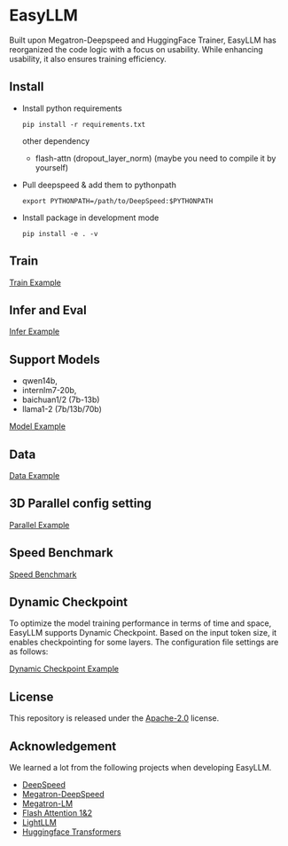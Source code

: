 # EasyLLM

Built upon Megatron-Deepspeed and HuggingFace Trainer, EasyLLM has reorganized the code logic with a focus on usability. While enhancing usability, it also ensures training efficiency.

## Install

  - Install python requirements

    ```shell
    pip install -r requirements.txt
    ```
    other dependency
    * flash-attn (dropout_layer_norm) (maybe you need to compile it by yourself)

  - Pull deepspeed & add them to pythonpath

    ```shell
    export PYTHONPATH=/path/to/DeepSpeed:$PYTHONPATH
    ```

  - Install package in development mode

    ```shell
    pip install -e . -v
    ```


## Train

[Train Example](./docs/train.md)

## Infer and Eval

[Infer Example](./docs/infer.md)

## Support Models
* qwen14b,
* internlm7-20b,
* baichuan1/2 (7b-13b)
* llama1-2 (7b/13b/70b)

[Model Example](./docs/model.md)

## Data

[Data Example](./docs/data.md)

## 3D Parallel config setting

[Parallel Example](docs/parallel.md)

## Speed Benchmark

[Speed Benchmark](docs/benchmark.md)

## Dynamic Checkpoint

To optimize the model training performance in terms of time and space, EasyLLM supports Dynamic Checkpoint. Based on the input token size, it enables checkpointing for some layers. The configuration file settings are as follows:

[Dynamic Checkpoint Example](docs/dc.md)

## License

This repository is released under the [Apache-2.0](LICENSE) license.

## Acknowledgement

We learned a lot from the following projects when developing EasyLLM.
- [DeepSpeed](https://github.com/microsoft/DeepSpeed.git)
- [Megatron-DeepSpeed](https://github.com/microsoft/Megatron-DeepSpeed.git)
- [Megatron-LM](https://github.com/NVIDIA/Megatron-LM.git)
- [Flash Attention 1&2](https://github.com/Dao-AILab/flash-attention)
- [LightLLM](https://github.com/ModelTC/lightllm)
- [Huggingface Transformers](https://github.com/huggingface/transformers.git)
